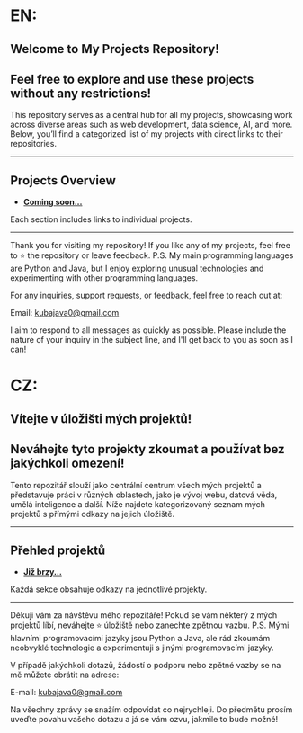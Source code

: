 # EN:
## Welcome to My Projects Repository!
## Feel free to explore and use these projects without any restrictions!

This repository serves as a central hub for all my projects, showcasing work across diverse areas such as web development, data science, AI, and more.
Below, you’ll find a categorized list of my projects with direct links to their repositories.

---

## Projects Overview
- **[Coming soon...](https://github.com/Kubajava0/Kubajava0)**   

Each section includes links to individual projects.

---

Thank you for visiting my repository! If you like any of my projects, feel free to ⭐️ the repository or leave feedback.
P.S. My main programming languages are Python and Java, but I enjoy exploring unusual technologies and experimenting with other programming languages.

For any inquiries, support requests, or feedback, feel free to reach out at:

Email: kubajava0@gmail.com

I aim to respond to all messages as quickly as possible. Please include the nature of your inquiry in the subject line, and I'll get back to you as soon as I can!


# CZ:
## Vítejte v úložišti mých projektů!
## Neváhejte tyto projekty zkoumat a používat bez jakýchkoli omezení!

Tento repozitář slouží jako centrální centrum všech mých projektů a představuje práci v různých oblastech, jako je vývoj webu, datová věda, umělá inteligence a další.
Níže najdete kategorizovaný seznam mých projektů s přímými odkazy na jejich úložiště.

---

## Přehled projektů
- **[Již brzy...](https://github.com/Kubajava0/Kubajava0)**   

Každá sekce obsahuje odkazy na jednotlivé projekty.

---

Děkuji vám za návštěvu mého repozitáře! Pokud se vám některý z mých projektů líbí, neváhejte ⭐️ úložiště nebo zanechte zpětnou vazbu.
P.S. Mými hlavními programovacími jazyky jsou Python a Java, ale rád zkoumám neobvyklé technologie a experimentuji s jinými programovacími jazyky.

V případě jakýchkoli dotazů, žádostí o podporu nebo zpětné vazby se na mě můžete obrátit na adrese:

E-mail: kubajava0@gmail.com

Na všechny zprávy se snažím odpovídat co nejrychleji. Do předmětu prosím uveďte povahu vašeho dotazu a já se vám ozvu, jakmile to bude možné!
